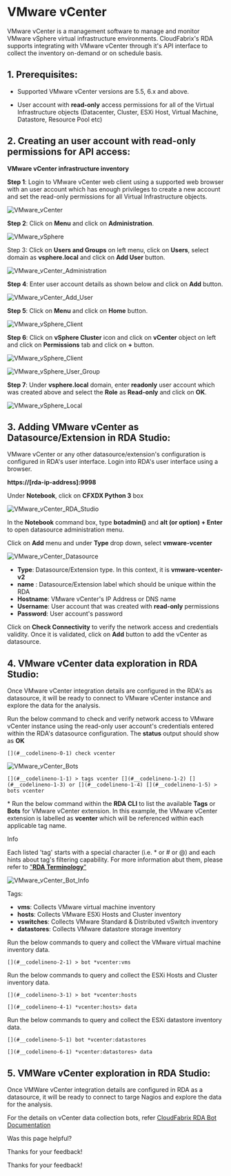  



VMware vCenter
==============

VMware vCenter is a management software to manage and monitor VMware vSphere virtual infrastructure environments. CloudFabrix's RDA supports integrating with VMware vCenter through it's API interface to collect the inventory on-demand or on schedule basis.

****1\. Prerequisites:****
--------------------------

*   Supported VMware vCenter versions are 5.5, 6.x and above.
    
*   User account with **read-only** access permissions for all of the Virtual Infrastructure objects (Datacenter, Cluster, ESXi Host, Virtual Machine, Datastore, Resource Pool etc)
    

****2\. Creating an user account with read-only permissions for API access:****
-------------------------------------------------------------------------------

**VMware vCenter infrastructure inventory**

**Step 1**: Login to VMware vCenter web client using a supported web browser with an user account which has enough privileges to create a new account and set the read-only permissions for all Virtual Infrastructure objects.

![VMware_vCenter](https://bot-docs.cloudfabrix.io/images/rda_integrations/vmware/vmware_vmware.png)

**Step 2**: Click on **Menu** and click on **Administration**.

![VMware_vSphere](https://bot-docs.cloudfabrix.io/images/rda_integrations/vmware/vmware_vsphere.png)

Step 3: Click on **Users and Groups** on left menu, click on **Users**, select domain as **vsphere.local** and click on **Add User** button.

![VMware_vCenter_Administration](https://bot-docs.cloudfabrix.io/images/rda_integrations/vmware/vmware_administration.png)

**Step 4**: Enter user account details as shown below and click on **Add** button.

![VMware_vCenter_Add_User](https://bot-docs.cloudfabrix.io/images/rda_integrations/vmware/vmware_adduser.png)

**Step 5**: Click on **Menu** and click on **Home** button.

![VMware_vSphere_Client](https://bot-docs.cloudfabrix.io/images/rda_integrations/vmware/vmware_vsphereclient.png)

**Step 6**: Click on **vSphere Cluster** icon and click on **vCenter** object on left and click on **Permissions** tab and click on **+** button.

![VMware_vSphere_Client](https://bot-docs.cloudfabrix.io/images/rda_integrations/vmware/vmware_vsphereclient1.png)

![VMware_vSphere_User_Group](https://bot-docs.cloudfabrix.io/images/rda_integrations/vmware/vmware_usergroup.png)

**Step 7**: Under **vsphere.local** domain, enter **readonly** user account which was created above and select the **Role** as **Read-only** and click on **OK**.

![VMware_vSphere_Local](https://bot-docs.cloudfabrix.io/images/rda_integrations/vmware/vmware_vspherelocal.png)

****3\. Adding VMware vCenter as Datasource/Extension in RDA Studio:****
------------------------------------------------------------------------

VMware vCenter or any other datasource/extension's configuration is configured in RDA's user interface. Login into RDA's user interface using a browser.

**https://\[rda-ip-address\]:9998**

Under **Notebook**, click on **CFXDX Python 3** box

![VMware_vCenter_RDA_Studio](https://bot-docs.cloudfabrix.io/images/rda_integrations/vmware/vmware_python.png)

In the **Notebook** command box, type **botadmin()** and **alt (or option) + Enter** to open datasource administration menu.

Click on **Add** menu and under **Type** drop down, select **vmware-vcenter**

![VMware_vCenter_Datasource](https://bot-docs.cloudfabrix.io/images/rda_integrations/vmware/vmware_botadmin.png)

*   **Type**: Datasource/Extension type. In this context, it is **vmware-vcenter-v2**
*   **name** : Datasource/Extension label which should be unique within the RDA
*   **Hostname**: VMware vCenter's IP Address or DNS name
*   **Username**: User account that was created with **read-only** permissions
*   **Password**: User account's password

Click on **Check Connectivity** to verify the network access and credentials validity. Once it is validated, click on **Add** button to add the vCenter as datasource.

****4\. VMware vCenter data exploration in RDA Studio:****
----------------------------------------------------------

Once VMware vCenter integration details are configured in the RDA's as datasource, it will be ready to connect to VMware vCenter instance and explore the data for the analysis.

Run the below command to check and verify network access to VMware vCenter instance using the read-only user account's credentials entered within the RDA's datasource configuration. The **status** output should show as **OK**

`[](#__codelineno-0-1) check vcenter`

![VMware_vCenter_Bots](https://bot-docs.cloudfabrix.io/images/rda_integrations/vmware/vmware_vcenter.png)

`[](#__codelineno-1-1) > tags vcenter [](#__codelineno-1-2) [](#__codelineno-1-3) or [](#__codelineno-1-4) [](#__codelineno-1-5) > bots vcenter`

\* Run the below command within the **RDA CLI** to list the available **Tags** or **Bots** for VMware vCenter extension. In this example, the VMware vCenter extension is labelled as **vcenter** which will be referenced within each applicable tag name.

Info

Each listed 'tag' starts with a special character (i.e. \* or # or @) and each hints about tag's filtering capability. For more information abut them, please refer to ["**RDA Terminology**"](https://docs.cloudfabrix.io/rda/introduction-to-rda/rda-terminology)

![VMware_vCenter_Bot_Info](https://bot-docs.cloudfabrix.io/images/rda_integrations/vmware/vmware_tagsvcenter.png)

Tags:

*   **vms**: Collects VMware virtual machine inventory
*   **hosts**: Collects VMware ESXi Hosts and Cluster inventory
*   **vswitches**: Collects VMware Standard & Distributed vSwitch inventory
*   **datastores**: Collects VMware datastore storage inventory

Run the below commands to query and collect the VMware virtual machine inventory data.

`[](#__codelineno-2-1) > bot *vcenter:vms`

Run the below commands to query and collect the ESXi Hosts and Cluster inventory data.

`[](#__codelineno-3-1) > bot *vcenter:hosts`

`[](#__codelineno-4-1) *vcenter:hosts> data`

Run the below commands to query and collect the ESXi datastore inventory data.

`[](#__codelineno-5-1) bot *vcenter:datastores`

`[](#__codelineno-6-1) *vcenter:datastores> data`

****5\. VMWare vCenter exploration in RDA Studio:****
-----------------------------------------------------

Once VMWare vCenter integration details are configured in RDA as a datasource, it will be ready to connect to targe Nagios and explore the data for the analysis.

For the details on vCenter data collection bots, refer [CloudFabrix RDA Bot Documentation](https://bot-docs.cloudfabrix.io/Extensions/extensions_T_Z/#extension-vmware-vcenter-v2 "CloudFabrix RDA Bot Documentation")

Was this page helpful?

Thanks for your feedback!

Thanks for your feedback!